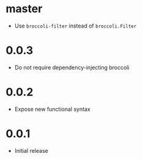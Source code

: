# master

* Use `broccoli-filter` instead of `broccoli.Filter`

# 0.0.3

* Do not require dependency-injecting broccoli

# 0.0.2

* Expose new functional syntax

# 0.0.1

* Initial release
